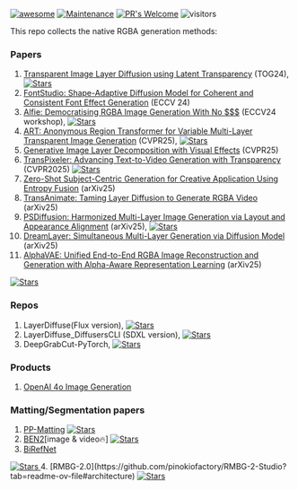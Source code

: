 [![awesome](https://awesome.re/badge.svg)](https://awesome.re) [![Maintenance](https://img.shields.io/badge/Maintained%3F-yes-green.svg)](https://GitHub.com/Naereen/StrapDown.js/graphs/commit-activity) [![PR's Welcome](https://img.shields.io/badge/PRs-welcome-brightgreen.svg?style=flat)](http://makeapullrequest.com) 
![visitors](https://visitor-badge.laobi.icu/badge?page_id=wendashi/awesome-transparent-generation)

This repo collects the native RGBA generation methods:

### Papers

1. [Transparent Image Layer Diffusion using Latent Transparency](https://dl.acm.org/doi/10.1145/3658150) (TOG24), 
   <a href="https://github.com/lllyasviel/LayerDiffuse" title="GitHub Repo">
     <i class="fab fa-github"></i> 
     <img src="https://img.shields.io/github/stars/lllyasviel/LayerDiffuse.svg?style=social" alt="Stars">
   </a>
2. [FontStudio: Shape-Adaptive Diffusion Model for Coherent and Consistent Font Effect Generation](https://font-studio.github.io/) (ECCV 24)  
3. [Alfie: Democratising RGBA Image Generation With No $$$](https://arxiv.org/abs/2408.14826) (ECCV24 workshop), 
   <a href="https://github.com/aimagelab/Alfie" title="GitHub Repo">
     <i class="fab fa-github"></i> 
     <img src="https://img.shields.io/github/stars/aimagelab/Alfie.svg?style=social" alt="Stars">
   </a>
4. [ART: Anonymous Region Transformer for Variable Multi-Layer Transparent Image Generation](https://art-msra.github.io/) (CVPR25), 
   <a href="https://github.com/microsoft/art-msra" title="GitHub Repo">
     <i class="fab fa-github"></i> 
     <img src="https://img.shields.io/github/stars/microsoft/art-msra.svg?style=social" alt="Stars">
   </a>
5. [Generative Image Layer Decomposition with Visual Effects](https://rayjryang.github.io/LayerDecomp/) (CVPR25)
6. [TransPixeler: Advancing Text-to-Video Generation with Transparency](https://openaccess.thecvf.com/content/CVPR2025/html/Wang_TransPixeler_Advancing_Text-to-Video_Generation_with_Transparency_CVPR_2025_paper.html) (CVPR2025)
     <a href="https://wileewang.github.io/TransPixar/" title="GitHub Repo">
     <i class="fab fa-github"></i> 
     <img src="https://img.shields.io/github/stars/wileewang/TransPixeler.svg?style=social" alt="Stars">
   </a>
7. [Zero-Shot Subject-Centric Generation for Creative Application Using Entropy Fusion](https://arxiv.org/abs/2503.10697) (arXiv25)
8. [TransAnimate: Taming Layer Diffusion to Generate RGBA Video](https://arxiv.org/abs/2503.17934) (arXiv25)
9. [PSDiffusion: Harmonized Multi-Layer Image Generation via Layout and Appearance Alignment](https://arxiv.org/abs/2505.11468) (arXiv25),
   <a href="https://github.com/dingbang777/PSDiffusion/" title="GitHub Repo">
     <i class="fab fa-github"></i> 
     <img src="https://img.shields.io/github/stars/dingbang777/PSDiffusion.svg?style=social" alt="Stars">
   </a>
10. [DreamLayer: Simultaneous Multi-Layer Generation via Diffusion Model](https://arxiv.org/abs/2503.12838) (arXiv25)
11. [AlphaVAE: Unified End-to-End RGBA Image Reconstruction and Generation with Alpha-Aware Representation Learning](https://github.com/o0o0o00o0/AlphaVAE) (arXiv25)
   <a href="https://github.com/o0o0o00o0/AlphaVAE/" title="GitHub Repo">
     <i class="fab fa-github"></i> 
     <img src="https://img.shields.io/github/stars/o0o0o00o0/AlphaVAE.svg?style=social" alt="Stars">
   </a>



### Repos

1. LayerDiffuse(Flux version), 
   <a href="https://github.com/RedAIGC/Flux-version-LayerDiffuse" title="GitHub Repo">
     <i class="fab fa-github"></i> 
     <img src="https://img.shields.io/github/stars/RedAIGC/Flux-version-LayerDiffuse.svg?style=social" alt="Stars">
   </a>
2. LayerDiffuse_DiffusersCLI (SDXL version),
   <a href="https://github.com/lllyasviel/LayerDiffuse_DiffusersCLI" title="GitHub Repo">
     <i class="fab fa-github"></i> 
     <img src="https://img.shields.io/github/stars/lllyasviel/LayerDiffuse_DiffusersCLI.svg?style=social" alt="Stars">
   </a>
3. DeepGrabCut-PyTorch, 
   <a href="https://github.com/jfzhang95/DeepGrabCut-PyTorch" title="GitHub Repo">
     <i class="fab fa-github"></i> 
     <img src="https://img.shields.io/github/stars/jfzhang95/DeepGrabCut-PyTorch.svg?style=social" alt="Stars">
   </a>


### Products

1. [OpenAI 4o Image Generation](https://openai.com/index/introducing-4o-image-generation/)


### Matting/Segmentation papers
1. [PP-Matting](https://github.com/PaddlePaddle/PaddleSeg)
   <a href="https://github.com/PaddlePaddle/PaddleSeg" title="GitHub Repo">
     <i class="fab fa-github"></i> 
     <img src="https://img.shields.io/github/stars/PaddlePaddle/PaddleSeg.svg?style=social" alt="Stars">
   </a>
2. [BEN2](https://github.com/PramaLLC/BEN2?tab=readme-ov-file)[image & video🔥]
   <a href="https://github.com/PramaLLC/BEN2" title="GitHub Repo">
     <i class="fab fa-github"></i> 
     <img src="https://img.shields.io/github/stars/PramaLLC/BEN2.svg?style=social" alt="Stars">
   </a>
3. [BiRefNet](https://github.com/ZhengPeng7/BiRefNet)
  <a href="https://github.com/ZhengPeng7/BiRefNet" title="GitHub Repo">
     <i class="fab fa-github"></i> 
     <img src="https://img.shields.io/github/stars/ZhengPeng7/BiRefNet.svg?style=social" alt="Stars">
   </a>
4. [RMBG-2.0](https://github.com/pinokiofactory/RMBG-2-Studio?tab=readme-ov-file#architecture)
  <a href="https://github.com/pinokiofactory/RMBG-2-Studio" title="GitHub Repo">
     <i class="fab fa-github"></i> 
     <img src="https://img.shields.io/github/stars/pinokiofactory/RMBG-2-Studio.svg?style=social" alt="Stars">
   </a>
